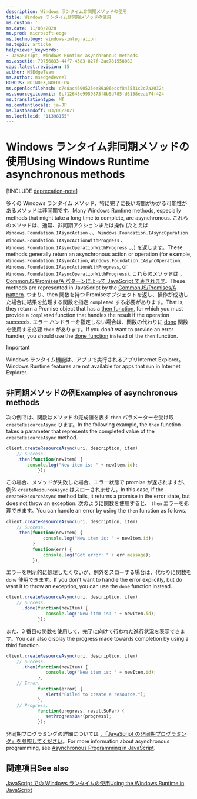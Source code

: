 ```yaml
---
description: Windows ランタイム非同期メソッドの使用
title: Windows ランタイム非同期メソッドの使用
ms.custom: ''
ms.date: 11/03/2020
ms.prod: microsoft-edge
ms.technology: windows-integration
ms.topic: article
helpviewer_keywords:
- JavaScript, Windows Runtime asynchronous methods
ms.assetid: 70756833-44f7-4383-827f-2ac781558082
caps.latest.revision: 15
author: MSEdgeTeam
ms.author: msedgedevrel
ROBOTS: NOINDEX,NOFOLLOW
ms.openlocfilehash: c7e8ac4690525ee89a06eccf843531c2c7a20324
ms.sourcegitcommit: 6cf12643e9959873f8b5d785fd6158eeab74f424
ms.translationtype: MT
ms.contentlocale: ja-JP
ms.lasthandoff: 03/06/2021
ms.locfileid: "11398155"
---
```

# <a name="using-windows-runtime-asynchronous-methods"></a><span data-ttu-id="7ba03-103">Windows ランタイム非同期メソッドの使用</span><span class="sxs-lookup"><span data-stu-id="7ba03-103">Using Windows Runtime asynchronous methods</span></span>  

[!INCLUDE [deprecation-note](../includes/legacy-edge-note.md)]  

<span data-ttu-id="7ba03-104">多くの Windows ランタイム メソッド、特に完了に長い時間がかかる可能性があるメソッドは非同期です。</span><span class="sxs-lookup"><span data-stu-id="7ba03-104">Many Windows Runtime methods, especially methods that might take a long time to complete, are asynchronous.</span></span>  <span data-ttu-id="7ba03-105">これらのメソッドは、通常、非同期アクションまたは操作 \(たとえば `Windows.Foundation.IAsyncAction` 、、 `Windows.Foundation.IAsyncOperation` `Windows.Foundation.IAsyncActionWithProgress` 、 `Windows.Foundation.IAsyncOperationWithProgress` 、、\) を返します。</span><span class="sxs-lookup"><span data-stu-id="7ba03-105">These methods generally return an asynchronous action or operation \(for example, `Windows.Foundation.IAsyncAction`, `Windows.Foundation.IAsyncOperation`, `Windows.Foundation.IAsyncActionWithProgress`, or `Windows.Foundation.IAsyncOperationWithProgress`\).</span></span>  <span data-ttu-id="7ba03-106">これらのメソッドは [、CommonJS/Promises/A パターンによって JavaScript で表されます][CommonjsWikiPromises]。</span><span class="sxs-lookup"><span data-stu-id="7ba03-106">These methods are represented in JavaScript by the [CommonJS/Promises/A pattern][CommonjsWikiPromises].</span></span>  <span data-ttu-id="7ba03-107">つまり、then 関数を持つ Promise[][PreviousVersionsWindowsAppsBr229728]オブジェクトを返し、操作が成功した場合に結果を処理する関数を指定 `completed` する必要があります。</span><span class="sxs-lookup"><span data-stu-id="7ba03-107">That is, they return a Promise object that has a [then function][PreviousVersionsWindowsAppsBr229728], for which you must provide a `completed` function that handles the result if the operation succeeds.</span></span>  <span data-ttu-id="7ba03-108">エラー ハンドラーを指定しない場合は、関数の代わりに [done][PreviousVersionsWindowsAppsHr701079] 関数を使用する必要 `then` があります。</span><span class="sxs-lookup"><span data-stu-id="7ba03-108">If you don't want to provide an error handler, you should use the [done function][PreviousVersionsWindowsAppsHr701079] instead of the `then` function.</span></span>  

> [!IMPORTANT]
> <span data-ttu-id="7ba03-109">Windows ランタイム機能は、アプリで実行されるアプリInternet Explorer。</span><span class="sxs-lookup"><span data-stu-id="7ba03-109">Windows Runtime features are not available for apps that run in Internet Explorer.</span></span>  

## <a name="examples-of-asynchronous-methods"></a><span data-ttu-id="7ba03-110">非同期メソッドの例</span><span class="sxs-lookup"><span data-stu-id="7ba03-110">Examples of asynchronous methods</span></span>  

<span data-ttu-id="7ba03-111">次の例では、関数はメソッドの完成値を表す `then` パラメーターを受け取 `createResourceAsync` ります。</span><span class="sxs-lookup"><span data-stu-id="7ba03-111">In the following example, the `then` function takes a parameter that represents the completed value of the `createResourceAsync` method.</span></span>  

```javascript
client.createResourceAsync(uri, description, item)
    // Success.
    .then(function(newItem) {
        console.log("New item is: " + newItem.id);
            });
```  

<span data-ttu-id="7ba03-112">この場合、メソッドが失敗した場合、エラー状態で promise が返されますが、例外 `createResourceAsync` はスローされません。</span><span class="sxs-lookup"><span data-stu-id="7ba03-112">In this case, if the `createResourceAsync` method fails, it returns a promise in the error state, but does not throw an exception.</span></span>  <span data-ttu-id="7ba03-113">次のように関数を使用すると、 `then` エラーを処理できます。</span><span class="sxs-lookup"><span data-stu-id="7ba03-113">You can handle an error by using the `then` function as follows.</span></span>  

```javascript
client.createResourceAsync(uri, description, item)
    // Success.
    .then(function(newItem) {
              console.log("New item is: " + newItem.id);
          }
          function(err) {
              console.log("Got error: " + err.message);
          });
```  

<span data-ttu-id="7ba03-114">エラーを明示的に処理したくないが、例外をスローする場合は、代わりに関数を `done` 使用できます。</span><span class="sxs-lookup"><span data-stu-id="7ba03-114">If you don't want to handle the error explicitly, but do want it to throw an exception, you can use the `done` function instead.</span></span>  

```javascript
client.createResourceAsync(uri, description, item)
    // Success.
      .done(function(newItem) {
               console.log("New item is: " + newItem.id);
            });
```  

<span data-ttu-id="7ba03-115">また、3 番目の関数を使用して、完了に向けて行われた進行状況を表示できます。</span><span class="sxs-lookup"><span data-stu-id="7ba03-115">You can also display the progress made towards completion by using a third function.</span></span>  

```javascript
client.createResourceAsync(uri, description, item)
    // Success.
      .then(function(newItem) {
               console.log("New item is: " + newItem.id);
            },
    // Error.
            function(error) {
               alert("Failed to create a resource.");
            },
    // Progress.
            function(progress, resultSoFar) {
               setProgressBar(progress);
            });
```  

<span data-ttu-id="7ba03-116">非同期プログラミングの詳細については [、「JavaScript の非同期プログラミング」を参照してください][PreviousVersionsWindowsAppsHh700330]。</span><span class="sxs-lookup"><span data-stu-id="7ba03-116">For more information about asynchronous programming, see [Asynchronous Programming in JavaScript][PreviousVersionsWindowsAppsHh700330].</span></span>  

## <a name="see-also"></a><span data-ttu-id="7ba03-117">関連項目</span><span class="sxs-lookup"><span data-stu-id="7ba03-117">See also</span></span>  

[<span data-ttu-id="7ba03-118">JavaScript での Windows ランタイムの使用</span><span class="sxs-lookup"><span data-stu-id="7ba03-118">Using the Windows Runtime in JavaScript</span></span>][WindowsRuntimeJavascript]  

<!-- links -->  

[WindowsRuntimeJavascript]: ./using-the-windows-runtime-in-javascript.md "JavaScript で Windows ランタイムを使用|Microsoft Docs"  

[PreviousVersionsWindowsAppsBr229728]: /previous-versions/windows/apps/br229728(v=win.10) "Promise.then メソッド|Microsoft Docs"  
[PreviousVersionsWindowsAppsHh700330]: /previous-versions/windows/apps/hh700330(v=win.10) "JavaScript (HTML) の非同期プログラミング|Microsoft Docs"
[PreviousVersionsWindowsAppsHr701079]: /previous-versions/windows/apps/hh701079(v=win.10) "Promise.done メソッド|Microsoft Docs"  

[CommonjsWikiPromises]: http://wiki.commonjs.org/wiki/Promises "Promises |CommonJS Spec Wiki"  
